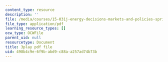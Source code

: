 ```yaml
---
content_type: resource
description: ''
file: /media/courses/15-031j-energy-decisions-markets-and-policies-spring-2012/498b4c9e6f9babd9c88aa257ad74b73b_FaLqAip6A0Q.pdf
file_type: application/pdf
learning_resource_types: []
ocw_type: OCWFile
parent_uid: null
resourcetype: Document
title: 3play pdf file
uid: 498b4c9e-6f9b-abd9-c88a-a257ad74b73b
---
```

